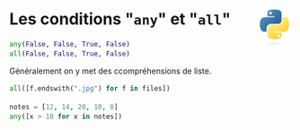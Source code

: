 # **Les conditions "`any`" et "`all`"**<a href="../../../"><img align="right" src="../../../assets/Python-logo-notext.svg" alt="Python" height="64px"></a>
```py
any(False, False, True, False)
all(False, False, True, False)
```
Généralement on y met des ccompréhensions de liste.
```py
all([f.endswith(".jpg") for f in files])

notes = [12, 14, 20, 10, 8]
any([x > 18 for x in notes])
```